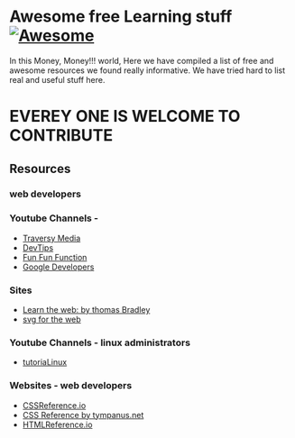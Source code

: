 # Awesome free Learning stuff [![Awesome](https://cdn.rawgit.com/sindresorhus/awesome/d7305f38d29fed78fa85652e3a63e154dd8e8829/media/badge.svg)](https://github.com/sindresorhus/awesome)

In this Money, Money!!! world, Here we have compiled a list of free and awesome resources we found really informative. We have tried hard to list real and useful stuff here. 

# EVEREY ONE IS WELCOME TO CONTRIBUTE

Resources
---------
### web developers 
### Youtube Channels - 
- [Traversy Media](https://www.youtube.com/channel/UC29ju8bIPH5as8OGnQzwJyA)
- [DevTips](https://www.youtube.com/user/DevTipsForDesigners)
- [Fun Fun Function](https://www.youtube.com/channel/UCO1cgjhGzsSYb1rsB4bFe4Q)
- [Google Developers](https://www.youtube.com/user/GoogleDevelopers)
### Sites
- [Learn the web: by thomas Bradley](https://learn-the-web.algonquindesign.ca)
- [svg for the web](https://svgontheweb.com/)
### Youtube Channels - linux administrators
- [tutoriaLinux](https://www.youtube.com/channel/UCvA_wgsX6eFAOXI8Rbg_WiQ)


### Websites - web developers
- [CSSReference.io](https://cssreference.io/)
- [CSS Reference by tympanus.net](https://tympanus.net/codrops/css_reference/)
- [HTMLReference.io](https://htmlreference.io/)
